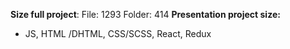 **Size full project**: File: 1293 Folder: 414
**Presentation project size:**
- JS, HTML /DHTML, CSS/SCSS, React, Redux


<!---
sunnywizard/sunnywizard is a ✨ special ✨ repository because its `README.md` (this file) appears on your GitHub profile.
You can click the Preview link to take a look at your changes.
--->
